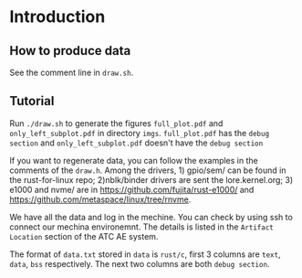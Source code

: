 # Introduction

## How to produce data

See the comment line in `draw.sh`.

## Tutorial

Run `./draw.sh` to generate the figures `full_plot.pdf` and `only_left_subplot.pdf` in directory `imgs`. `full_plot.pdf` has the `debug section` and `only_left_subplot.pdf` doesn't have the `debug section`

If you want to regenerate data, you can follow the examples in the comments of the `draw.h`.
Among the drivers, 1) gpio/sem/ can be found in the rust-for-linux repo; 2)nblk/binder drivers are sent the lore.kernel.org; 3) e1000 and nvme/ are in https://github.com/fujita/rust-e1000/ and https://github.com/metaspace/linux/tree/rnvme.

We have all the data and log in the mechine.
You can check by using ssh to connect our mechina environemnt. The details is listed in the `Artifact Location` section of the ATC AE system.

The format of `data.txt` stored in `data` is `rust/c`, first 3 columns are `text`, `data`, `bss` respectively. The next two columns are both `debug section`.